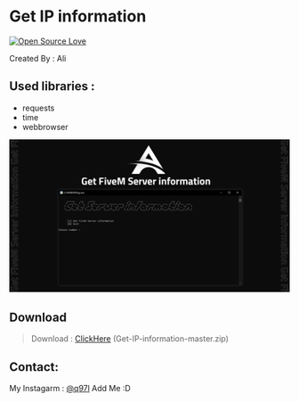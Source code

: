 # Get IP information

[![Open Source Love](https://badges.frapsoft.com/os/v1/open-source.svg?v=103)](https://github.com/ellerbrock/open-source-badges/)

Created By : Ali

## Used libraries :
- requests
- time
- webbrowser


![program pic](https://github.com/14d9/Get-IP-information/blob/master/img/Get-FiveM-Server-information(Ali).png)


       

 ## Download
 > Download : [ClickHere](https://github.com/14d9/Get-IP-information/archive/refs/heads/master.zip) (Get-IP-information-master.zip)

     

## Contact:

My Instagarm : [@q97l](https://www.instagram.com/q97l) Add Me :D
